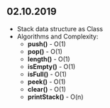 ## 02.10.2019
- Stack data structure as Class
- Algorithms and Complexity:
  * **push()**  - O(1)
  * **pop()**   - O(1)
  * **length()** - O(1)
  * **isEmpty()** - O(1)
  * **isFull()**  - O(1)
  * **peek()**  - O(1)
  * **clear()** - O(1)
  * **printStack()** - O(n)
  
